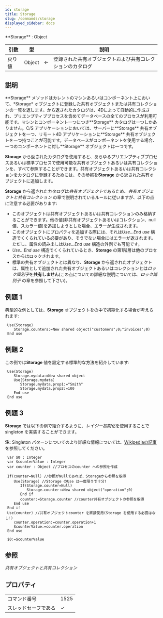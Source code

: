 ```yaml
---
id: storage
title: Storage
slug: /commands/storage
displayed_sidebar: docs
---
```


<!--REF #_command_.Storage.Syntax-->**Storage**  : Object<!-- END REF-->
<!--REF #_command_.Storage.Params-->
| 引数 | 型 |  | 説明 |
| --- | --- | --- | --- |
| 戻り値 | Object | &#8592; | 登録された共有オブジェクトおよび共有コレクションのカタログ |

<!-- END REF-->

## 説明 

<!--REF #_command_.Storage.Summary-->**Storage** メソッドはカレントのマシンあるいはコンポーネント上において、*Storage* オブジェクトに登録した共有オブジェクトまたは共有コレクションの一覧を返します。<!-- END REF-->から返されたカタログは、4Dによって自動的に作成され、プリエンプティブプロセスを含めてデータベースの全てのプロセスが利用可能です。マシンとコンポーネント一つにつき**Storage** カタログは一つしかありません。C/S アプリケーションにおいては、サーバーに**Storage** 共有オブジェクトを一つ、リモート4D アプリケーションに**Storage** 共有オブジェクトを一つ持つことが可能です。データベースがコンポーネントを使用する場合、一つのコンポーネントに対し**Storage** オブジェクトは一つです。

**Storage** から返されたカタログを使用すると、あらゆるプリエンプティブプロセスあるいは標準プロセスで使用可能な共有オブジェクトあるいは共有コレクションを、すべて参照することができます。共有オブジェクトあるいは共有コレクションをカタログに登録するためには、その参照を**Storage** から返された共有オブジェクトに追加します。

**Storage** から返されたカタログは*共有オブジェクト*であるため、*共有オブジェクトと共有コレクション* の章で説明されているルールに従いますが、以下の点に注意する必要があります:

* このオブジェクトは共有オブジェクトあるいは共有コレクションのみ格納することができます。他の値(非共有オブジェクトあるいはコレクション、null値、スカラー値)を追加しようとした場合、エラーが生成されます。
* このオブジェクトにプロパティを追加する際には、それは*Use...End use* 構造でくくられている必要があり、そうでない場合にはエラーが返されます。ただし、属性の読み出しは*Use...End use* 構造の外側でも可能です。
* *Use...End use* 構造でくくられているとき、**Storage** の第1階層は他のプロセスからはロックされます。
* 標準の共有オブジェクトとは異なり、**Storage** から返されたオブジェクトは、属性として追加された共有オブジェクトあるいはコレクションとは*ロック識別子*を**共有しません**(この点についての詳細な説明については、*ロック識別子* の章を参照して下さい)。

## 例題 1 

典型的な例としては、**Storage** オブジェクトをの中で初期化する場合が考えられます:

```4d
 Use(Storage)
    Storage.counters:=New shared object("customers";0;"invoices";0)
 End use
```

## 例題 2 

この例では**Storage** 値を設定する標準的な方法を紹介しています: 

```4d
 Use(Storage)
    Storage.mydata:=New shared object
    Use(Storage.mydata)
       Storage.mydata.prop1:="Smith"
       Storage.mydata.prop2:=100
    End use
 End use
```

## 例題 3 

**Storage** では以下の例で紹介するように、*レイジー初期化*を使用することでsingleton を実装することができます。

**注:** Singleton パターンについてのより詳細な情報については、[Wikipediaの記事](https://ja.wikipedia.org/wiki/Singleton%5F%E3%83%91%E3%82%BF%E3%83%BC%E3%83%B3)を参照してください。

```4d
 var $0 : Integer
 var $counterValue : Integer
 var counter : Object //プロセスのcounter への参照を作成
 
 If(counter=Null) //参照がNullであれば、Storageから参照を取得
    Use(Storage) //Storage のUse は一度限りで十分!
       If(Storage.counter=Null)
          Storage.counter:=New shared object("operation";0)
       End if
       counter:=Storage.counter //counter共有オブジェクトの参照を取得
    End use
 End if
 Use(counter) //共有オブジェクトcounter を直接使用(Storage を使用する必要はなし!)
    counter.operation:=counter.operation+1
    $counterValue:=counter.operation
 End use
 
 $0:=$counterValue
```

## 参照 

*共有オブジェクトと共有コレクション*  

## プロパティ

|  |  |
| --- | --- |
| コマンド番号 | 1525 |
| スレッドセーフである | &check; |


